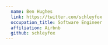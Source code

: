 ```yaml
---
  name: Ben Hughes
  link: https://twitter.com/schleyfox
  occupation_title: Software Engineer
  affiliation: Airbnb
  github: schleyfox
---
```

